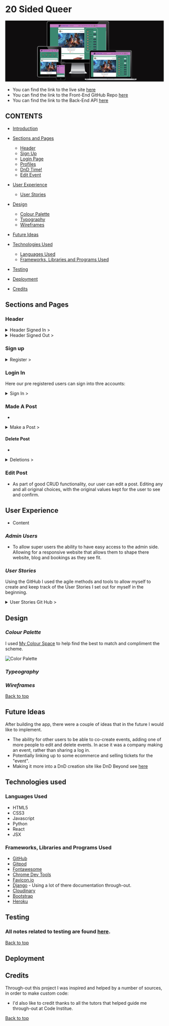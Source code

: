 # 20 Sided Queer

![Home Page View](/documentation/README_images/responsiveHomePage.png)

- You can find the link to the live site [here](/)
- You can find the link to the Front-End GitHub Repo [here](https://github.com/AnnaDobrucki/q20-frontend-v2)
- You can find the link to the Back-End API [here](https://github.com/AnnaDobrucki/PP5-Q20-API)

## CONTENTS

* [Introduction](#20SidedQueer)



* [Sections and Pages](#sections-and-pages)
    *  [Header](#header)
    *  [Sign Up](#sign-up)
    *  [Login Page](#login-in)
    *  [Profiles](#profiles)
    *  [DnD Time!](#dnd-time)
    *  [Edit Event](#edit-event)

* [User Experience](#user-experience)
    *  [User Stories](#user-stories)
* [Design](#design)
    *  [Colour Palette](#colour-palette)
    *  [Typography](#typeography)
    *  [Wireframes](#wireframes)
* [Future Ideas](#future-ideas)
* [Technologies Used](#technologies-used)   
    *  [Languages Used](#languages-Used)
    *  [Frameworks, Libraries and Programs Used](#frameworks-libraries-and-programs-used)
* [Testing](#testing)
* [Deployment](#deployment)
* [Credits](#credits)


## Sections and Pages

### **Header** 


<details>
<summary>Header Signed In ></summary>

![Header](/)
</details>
<details>
<summary>Header Signed Out ></summary>

![Header-Out]()
</details>

### **Sign up**

<details>
<summary>Register ></summary>

![Register](/)
</details>


### **Login In**

Here our pre registered users can sign into thre accounts:
<details>
<summary>Sign In ></summary>

![Login](/)
</details>


### **Made A Post**
*
<details>
<summary>Make a Post ></summary>

![made booking](/)
</details>

#### Delete Post
*  

<details>
<summary>Deletions ></summary>

![ Deleted ]()
</details>

### **Edit Post**
* As part of good CRUD functionality, our user can edit a post. Editing any and all original choices, with the original  values kept for the user to see and confirm.

## **User Experience**

* Content 
 
### *Admin Users*

- To allow super users the ability to have easy access to the admin side. Allowing for a responsive website that allows them to shape there website, blog and bookings as they see fit.

### *User Stories*

Using the GitHub I used the agile methods and tools to allow myself to create and keep track of the User Stories I set out for myself in the beginning. 
<details>

<summary>User Stories Git Hub ></summary>

</details>


## **Design**

### *Colour Palette*
  I used [My Colour Space](https://mycolor.space/?hex=%23EB7425&sub=1) to help find the best to match and compliment the scheme.

![Color Palette](/)

### *Typeography*

### *Wireframes*


[Back to top](#20SidedQueer)

## Future Ideas

After building the app, there were a couple of ideas that in the future I would like to implement. 
* The ability for other users to be able to co-create events, adding one of more people to edit and delete events. In acse it was a company making an event, rather than sharing a log in.
* Potentially linking up to some ecommerce and selling tickets for the "event".
* Making it more into a DnD creation site like DnD Beyond see [here](https://www.dndbeyond.com/)

## Technologies used

### Languages Used
- HTML5
- CSS3
- Javascript
- Python
- React
- JSX

### Frameworks, Libraries and Programs Used
- [GitHub](https://github.com)
- [Gitpod](https://gitpod.io/workspaces)
- [Fontawesome](https://fontawesome.com/)
- [Chrome Dev Tools](https://www.google.com/intl/en_ie/chrome/)
- [Favicon.io](https://favicon.io/)
- [Django](https://docs.djangoproject.com/) - Using a lot of there documentation through-out.
- [Cloudinary](https://cloudinary.com/)
- [Bootstrap](https://getbootstrap.com/docs/)
- [Heroku](https://id.heroku.com/)


## Testing

  ### All notes related to testing are found [here](documentation/testing.md).

[Back to top](#20SidedQueer)

## Deployment


## Credits

Through-out this project I was inspired and helped by a number of sources, in order to make custom code:


* I'd also like to credit thanks to all the tutors that helped guide me through-out at Code Institue.

[Back to top](#totalplay)